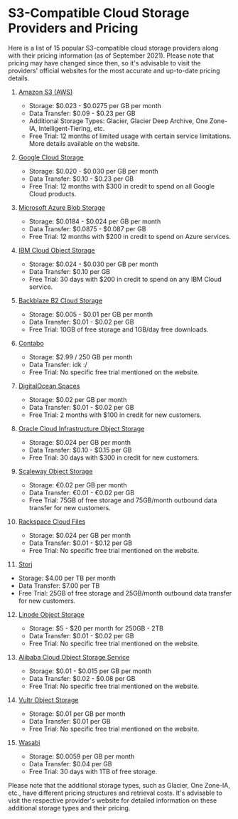 # S3-Compatible Cloud Storage Providers and Pricing

Here is a list of 15 popular S3-compatible cloud storage providers along with their pricing information (as of September 2021). Please note that pricing may have changed since then, so it's advisable to visit the providers' official websites for the most accurate and up-to-date pricing details.

1. [Amazon S3 (AWS)](./aws)
   - Storage: $0.023 - $0.0275 per GB per month
   - Data Transfer: $0.09 - $0.23 per GB
   - Additional Storage Types: Glacier, Glacier Deep Archive, One Zone-IA, Intelligent-Tiering, etc.
   - Free Trial: 12 months of limited usage with certain service limitations. More details available on the website.

2. [Google Cloud Storage](https://cloud.google.com/storage)
   - Storage: $0.020 - $0.030 per GB per month
   - Data Transfer: $0.10 - $0.23 per GB
   - Free Trial: 12 months with $300 in credit to spend on all Google Cloud products.

3. [Microsoft Azure Blob Storage](https://azure.microsoft.com/en-us/services/storage/blobs)
   - Storage: $0.0184 - $0.024 per GB per month
   - Data Transfer: $0.0875 - $0.087 per GB
   - Free Trial: 12 months with $200 in credit to spend on Azure services.

4. [IBM Cloud Object Storage](https://www.ibm.com/cloud/object-storage)
   - Storage: $0.024 - $0.030 per GB per month
   - Data Transfer: $0.10 per GB
   - Free Trial: 30 days with $200 in credit to spend on any IBM Cloud service.

5. [Backblaze B2 Cloud Storage](https://www.backblaze.com/b2/cloud-storage.html)
   - Storage: $0.005 - $0.01 per GB per month
   - Data Transfer: $0.01 - $0.02 per GB
   - Free Trial: 10GB of free storage and 1GB/day free downloads.

6. [Contabo](https://contabo.com/en/object-storage)
   - Storage: $2.99 / 250 GB per month
   - Data Transfer: idk :/
   - Free Trial: No specific free trial mentioned on the website.

7. [DigitalOcean Spaces](https://www.digitalocean.com/products/spaces)
   - Storage: $0.02 per GB per month
   - Data Transfer: $0.01 - $0.02 per GB
   - Free Trial: 2 months with $100 in credit for new customers.

8. [Oracle Cloud Infrastructure Object Storage](https://cloud.oracle.com/object-storage)
   - Storage: $0.024 per GB per month
   - Data Transfer: $0.10 - $0.15 per GB
   - Free Trial: 30 days with $300 in credit for new customers.

9. [Scaleway Object Storage](https://www.scaleway.com/en/object-storage)
   - Storage: €0.02 per GB per month
   - Data Transfer: €0.01 - €0.02 per GB
   - Free Trial: 75GB of free storage and 75GB/month outbound data transfer for new customers.

10. [Rackspace Cloud Files](https://www.rackspace.com/cloud/files)
    - Storage: $0.024 per GB per month
    - Data Transfer: $0.01 - $0.12 per GB
    - Free Trial: No specific free trial mentioned on the website.

11. [Storj](https://www.storj.io/)
   - Storage: $4.00 per TB per month
   - Data Transfer: $7.00 per TB
   - Free Trial: 25GB of free storage and 25GB/month outbound data transfer for new customers.

12. [Linode Object Storage](https://www.linode.com/products/object-storage)
    - Storage: $5 - $20 per month for 250GB - 2TB
    - Data Transfer: $0.01 - $0.02 per GB
    - Free Trial: No specific free trial mentioned on the website.

13. [Alibaba Cloud Object Storage Service](https://www.alibabacloud.com/product/oss)
    - Storage: $0.01 - $0.015 per GB per month
    - Data Transfer: $0.02 - $0.08 per GB
    - Free Trial: No specific free trial mentioned on the website.

14. [Vultr Object Storage](https://www.vultr.com/products/object-storage)
    - Storage: $0.01 per GB per month
    - Data Transfer: $0.01 per GB
    - Free Trial: No specific free trial mentioned on the website.

15. [Wasabi](https://wasabi.com)
    - Storage: $0.0059 per GB per month
    - Data Transfer: $0.04 per GB
    - Free Trial: 30 days with 1TB of free storage.

Please note that the additional storage types, such as Glacier, One Zone-IA, etc., have different pricing structures and retrieval costs. It's advisable to visit the respective provider's website for detailed information on these additional storage types and their pricing.
